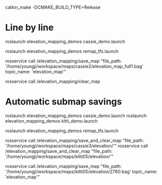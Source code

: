 catkin_make -DCMAKE_BUILD_TYPE=Release

# Line by line

roslaunch elevation_mapping_demos cassie_demo.launch

roslaunch elevation_mapping_demos remap_tfs.launch

rosservice call /elevation_mapping/save_map "file_path: '/home/youngji/workspace/maps/cassie2/elevation_map_full1.bag' 
topic_name: 'elevation_map'"

rosservice call /elevation_mapping/clear_map

# Automatic submap savings


roslaunch elevation_mapping_demos cassie_demo.launch
roslaunch elevation_mapping_demos kitti_demo.launch

roslaunch elevation_mapping_demos remap_tfs.launch

rosservice call /elevation_mapping/save_and_clear_map "file_path: '/home/youngji/workspace/maps/cassie3/elevation/'"
rosservice call /elevation_mapping/save_and_clear_map "file_path: '/home/youngji/workspace/maps/kitti05/elevation/'"

rosservice call /elevation_mapping/save_map "file_path: '/home/youngji/workspace/maps/kitti05/elevation/2760.bag' 
topic_name: 'elevation_map'"
